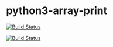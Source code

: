 # python3-array-print

[![Build Status](https://travis-ci.org/ganjarsetia/python3-array-print.svg?branch=master)](https://travis-ci.org/ganjarsetia/python3-array-print)

[![Build Status](https://semaphoreci.com/api/v1/ganjarsetia/python3-array-print/branches/master/badge.svg)](https://semaphoreci.com/ganjarsetia/python3-array-print)
